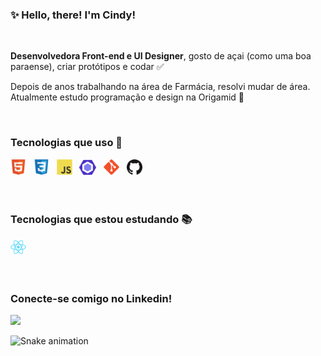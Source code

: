 ### ✨ Hello, there! I'm Cindy!

<br />

**Desenvolvedora Front-end e UI Designer**, gosto de açai (como uma boa paraense), criar protótipos e codar ✅

<s></s>Depois de anos trabalhando na área de Farmácia, resolvi mudar de área. Atualmente estudo programação e design na Origamid 👾

<br />

###  Tecnologias que uso 🚀

<div> 
  <img src="./tecnologias/html.png" width="25" title="HTML5"/> &nbsp;
  <img src="./tecnologias/css.png" width="25" title="CSS3"/> &nbsp;
  <img src="./tecnologias/js.png" width="25" title="JavaScript"/> &nbsp;
  <img src="./tecnologias/eslint.png" width="27" title="Eslint"/> &nbsp;
  <img src="./tecnologias/git.png" width="25" title="Git"/> &nbsp;
  <img src="./tecnologias/github.png" width="25" title="GitHub"/> &nbsp;
</div>

<br />
<br />

###  Tecnologias que estou estudando 📚

<div>
  <img src="./tecnologias/react.png" width="25" title="React"/> &nbsp;
</div>

<br />
<br />

### Conecte-se comigo no Linkedin! 

[<img src="https://img.shields.io/badge/linkedin-%230077B5.svg?&style=for-the-badge&logo=linkedin&logoColor=white" />](https://www.linkedin.com/in/eucindyn/)

<!---->
  
   ![Snake animation](https://github.com/eucindyn/eucindyn/blob/output/github-contribution-grid-snake.svg)
	
        
        

        
